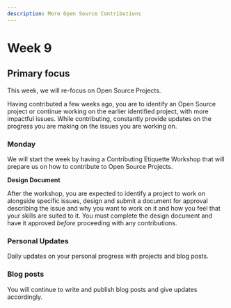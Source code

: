 ```yaml
---
description: More Open Source Contributions
---
```


# Week 9

## Primary focus

This week, we will re-focus on Open Source Projects.&#x20;

Having contributed a few weeks ago, you are to identify an Open Source project or continue working on the earlier identified project, with more impactful issues. While contributing, constantly provide updates on the progress you are making on the issues you are working on.

### Monday

We will start the week by having a Contributing Etiquette Workshop that will prepare us on how to contribute to Open Source Projects.&#x20;

**Design Document**

After the workshop, you are expected to identify a project to work on alongside specific issues, design and submit a document for approval describing the issue and why you want to work on it and how you feel that your skills are suited to it. You must complete the design document and have it approved _before_ proceeding with any contributions.

### Personal Updates

Daily updates on your personal progress with projects and blog posts.

### Blog posts

You will continue to write and publish blog posts and give updates accordingly.
